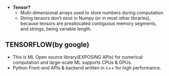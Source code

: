 - **Tensor?**
  - Multi-dimensional arrays used to store numbers during computation.
  - String tensors don’t exist in Numpy (or in most other libraries), because tensors are preallocated contiguous memory segments, and strings, being variable length. 

## TENSORFLOW(by google)
- This is ML Open source library(EXPOSING APIs) for numerical computation and large-scale ML supports CPUs & GPUs. 
- Python Front-end APIs & backend written in c++ for high performance.

